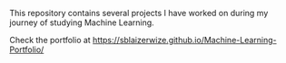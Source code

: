 This repository contains several projects I have worked on during my journey of studying Machine Learning.

Check the portfolio at https://sblaizerwize.github.io/Machine-Learning-Portfolio/
